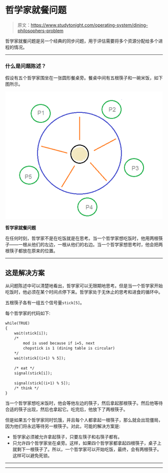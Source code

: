 # 哲学家就餐问题

> 原文：<https://www.studytonight.com/operating-system/dining-philosophers-problem>

哲学家就餐问题是另一个经典的同步问题，用于评估需要将多个资源分配给多个进程的情况。

* * *

### 什么是问题陈述？

假设有五个哲学家围坐在一张圆形餐桌旁。餐桌中间有五根筷子和一碗米饭，如下图所示。

![Dining Philosophers Problem](img/84bf80647a5cfcc00a02c93c8b38aeba.png)

**哲学家就餐问题**

在任何时刻，哲学家不是在吃饭就是在思考。当一个哲学家想吃饭时，他用两根筷子——一根从他们的左边，一根从他们的右边。当一个哲学家想思考时，他会把两根筷子都放在原来的位置。

* * *

## 这是解决方案

从问题陈述中可以清楚地看出，哲学家可以无限期地思考。但是当一个哲学家开始吃饭时，他必须在某个时间点停下来。哲学家处于无休止的思考和进食的循环中。

五根筷子各有一组五个信号量`stick[5]`。

每个哲学家的代码如下:

```
while(TRUE) 
{
    wait(stick[i]);
    /* 
        mod is used because if i=5, next 
        chopstick is 1 (dining table is circular)
    */
    wait(stick[(i+1) % 5]);  

    /* eat */
    signal(stick[i]);

    signal(stick[(i+1) % 5]); 
    /* think */
}
```

当一个哲学家想吃米饭时，他会等他左边的筷子，然后拿起那根筷子。然后他等待合适的筷子出现，然后也拿起它。吃完后，他放下了两根筷子。

但是如果五个哲学家同时饥饿，并且每个人都拿起一根筷子，那么就会出现僵局，因为他们将永远等待另一根筷子。对此，可能的解决方案是:

*   哲学家必须被允许拿起筷子，只要左筷子和右筷子都有。
*   只允许四个哲学家坐在桌旁。这样，如果四个哲学家都拿起四根筷子，桌子上就剩下一根筷子了。所以，一个哲学家可以开始吃饭，最终，会有两根筷子。这样可以避免死锁。

* * *

* * *